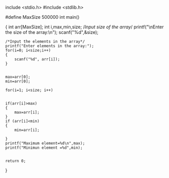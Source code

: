 include <stdio.h>
#include <stdlib.h>

#define MaxSize 500000
int main()
 
{ 
  int arr[MaxSize];
  int i,max,min,size; 
  /*Input size of the array*/ 
    printf("\nEnter the size of the array:\n"); 
    scanf("%d",&size);
    
    /*Input the elements in the array*/
    printf("Enter elements in the array:");
    for(i=0; i<size;i++)
    {
    	scanf("%d", arr[i]);
	}


	max=arr[0];
	min=arr[0];

	for(i=1; i<size; i++)


	if(arr[i]>max)
	{
		max=arr[i];
	}
	if (arr[i]<min)
	{
		min=arr[i];

    }
	printf("Maximum element=%d\n",max);
	printf("Minimun element =%d",min);


	return 0;
}

